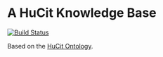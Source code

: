 # A HuCit Knowledge Base

[![Build Status][travis-image]][travis-url]

Based on the [HuCit Ontology](http://www.essepuntato.it/lode/owlapi/http://purl.org/net/hucit).

[travis-url]: https://travis-ci.org/mromanello/hucit_kb
[travis-image]: http://img.shields.io/travis/mromanello/hucit_kb.svg
